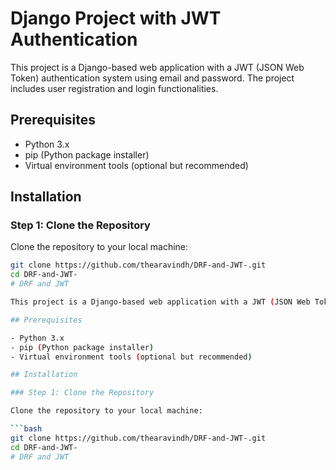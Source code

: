 # Django Project with JWT Authentication

This project is a Django-based web application with a JWT (JSON Web Token) authentication system using email and password. The project includes user registration and login functionalities.

## Prerequisites

- Python 3.x
- pip (Python package installer)
- Virtual environment tools (optional but recommended)

## Installation

### Step 1: Clone the Repository

Clone the repository to your local machine:

```bash
git clone https://github.com/thearavindh/DRF-and-JWT-.git
cd DRF-and-JWT-
# DRF and JWT 

This project is a Django-based web application with a JWT (JSON Web Token) authentication system using email and password. The project includes user registration and login functionalities.

## Prerequisites

- Python 3.x
- pip (Python package installer)
- Virtual environment tools (optional but recommended)

## Installation

### Step 1: Clone the Repository

Clone the repository to your local machine:

```bash
git clone https://github.com/thearavindh/DRF-and-JWT-.git
cd DRF-and-JWT-
# DRF and JWT 
